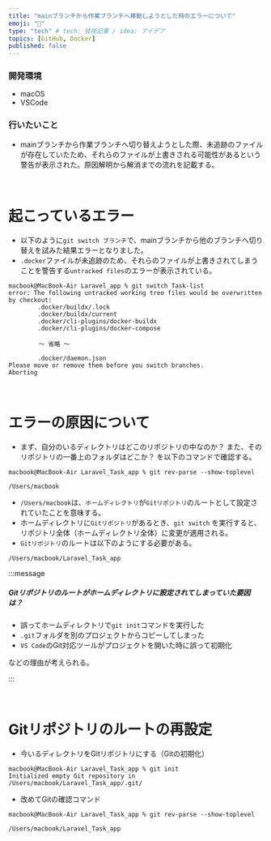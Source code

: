 ```yaml
---
title: "mainブランチから作業ブランチへ移動しようとした時のエラーについて"
emoji: "📕"
type: "tech" # tech: 技術記事 / idea: アイデア
topics: [GitHub, Docker]
published: false
---
```

### 開発環境
- macOS
- VSCode

### 行いたいこと
- mainブランチから作業ブランチへ切り替えようとした際、未追跡のファイルが存在していたため、それらのファイルが上書きされる可能性があるという警告が表示された。原因解明から解消までの流れを記載する。

<br>

# 起こっているエラー
- 以下のように`git switch ブランチ`で、mainブランチから他のブランチへ切り替えを試みた結果エラーとなりました。
- `.docker`ファイルが未追跡のため、それらのファイルが上書きされてしまうことを警告する`untracked files`のエラーが表示されている。

```:ターミナル
macbook@MacBook-Air Laravel_app % git switch Task-list
error: The following untracked working tree files would be overwritten by checkout:
        .docker/buildx/.lock
        .docker/buildx/current
        .docker/cli-plugins/docker-buildx
        .docker/cli-plugins/docker-compose

　　　　　〜 省略 〜

        .docker/daemon.json
Please move or remove them before you switch branches.
Aborting
```

<br>

# エラーの原因について
- まず、自分のいるディレクトリはどこのリポジトリの中なのか？ また、そのリポジトリの一番上のフォルダはどこか？ を以下のコマンドで確認する。
```
macbook@MacBook-Air Laravel_Task_app % git rev-parse --show-toplevel

/Users/macbook
```
- `/Users/macbook`は、`ホームディレクトリ`が`Gitリポジトリ`のルートとして設定されていたことを意味する。
- ホームディレクトリに`Gitリポジトリ`があるとき、`git switch` を実行すると、リポジトリ全体（ホームディレクトリ全体）に変更が適用される。
- `Gitリポジトリ`のルートは以下のようにする必要がある。
```
/Users/macbook/Laravel_Task_app
```

:::message
##### Gitリポジトリのルートがホームディレクトリに設定されてしまっていた要因は？

- 誤ってホームディレクトリで`git init`コマンドを実行した
- `.git`フォルダを別のプロジェクトからコピーしてしまった
- `VS Code`のGit対応ツールがプロジェクトを開いた時に誤って初期化

などの理由が考えられる。

:::

<br>



# Gitリポジトリのルートの再設定
- 今いるディレクトリをGitリポジトリにする（Gitの初期化）
```
macbook@MacBook-Air Laravel_Task_app % git init
Initialized empty Git repository in /Users/macbook/Laravel_Task_app/.git/
```
- 改めてGitの確認コマンド
```
macbook@MacBook-Air Laravel_Task_app % git rev-parse --show-toplevel

/Users/macbook/Laravel_Task_app
```

<br>
<br>
<br>

